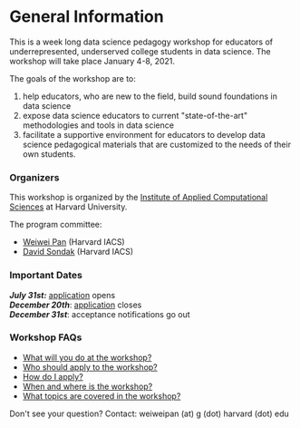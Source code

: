 # General Information
This is a week long data science pedagogy workshop for educators of underrepresented, underserved college students in data science. The workshop will take place January 4-8, 2021.

The goals of the workshop are to: 
1. help educators, who are new to the field, build sound foundations in data science
2. expose data science educators to current "state-of-the-art" methodologies and tools in data science
3. facilitate a supportive environment for educators to develop data science pedagogical materials that are customized to the needs of their own students. 

### Organizers

This workshop is organized by the [Institute of Applied Computational Sciences](https://iacs.seas.harvard.edu) at Harvard University. 

The program committee:
- [Weiwei Pan](https://onefishy.github.io) (Harvard IACS)
- [David Sondak](https://dsondak.github.io) (Harvard IACS)

### Important Dates 

***July 31st:*** [application](./application-process.html) opens<br>
***December 20th***: [application](./application-process.html) closes<br>
***December 31st***: acceptance notifications go out


### Workshop FAQs

- [What will you do at the workshop?](./what-to-do.html)
- [Who should apply to the workshop?](./who-should-apply.html)
- [How do I apply?](./application-process.html)
- [When and where is the workshop?](./when-and-where.html)
- [What topics are covered in the workshop?](./schedule.html)

Don't see your question? Contact: weiweipan (at) g (dot) harvard (dot) edu
